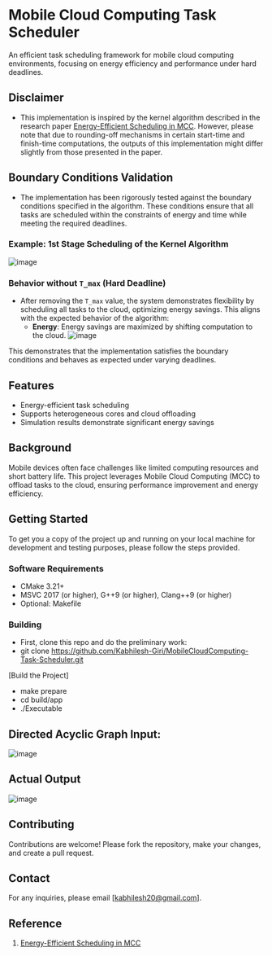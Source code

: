 # Mobile Cloud Computing Task Scheduler
An efficient task scheduling framework for mobile cloud computing environments, focusing on energy efficiency and performance under hard deadlines.

## Disclaimer
- This implementation is inspired by the kernel algorithm described in the research paper [Energy-Efficient Scheduling in MCC](https://ieeexplore.ieee.org/document/6973741). However, please note that due to rounding-off mechanisms in certain start-time and finish-time computations, the outputs of this implementation might differ slightly from those presented in the paper.

## Boundary Conditions Validation
- The implementation has been rigorously tested against the boundary conditions specified in the algorithm. These conditions ensure that all tasks are scheduled within the constraints of energy and time while meeting the required deadlines.

### Example: 1st Stage Scheduling of the Kernel Algorithm
![image](https://github.com/user-attachments/assets/932da080-64b5-40b1-b435-aeba5bcae606)

### Behavior without `T_max` (Hard Deadline)
- After removing the `T_max` value, the system demonstrates flexibility by scheduling all tasks to the cloud, optimizing energy savings. This aligns with the expected behavior of the algorithm:
  - **Energy**: Energy savings are maximized by shifting computation to the cloud.
![image](https://github.com/user-attachments/assets/b3eae672-bb6b-4afa-b692-99529716fe90)

This demonstrates that the implementation satisfies the boundary conditions and behaves as expected under varying deadlines.

## Features
- Energy-efficient task scheduling
- Supports heterogeneous cores and cloud offloading
- Simulation results demonstrate significant energy savings

## Background
Mobile devices often face challenges like limited computing resources and short battery life. This project leverages Mobile Cloud Computing (MCC) to offload tasks to the cloud, ensuring performance improvement and energy efficiency.

## Getting Started
To get you a copy of the project up and running on your local machine for development and testing purposes, please follow the steps provided.

### Software Requirements
- CMake 3.21+
- MSVC 2017 (or higher), G++9 (or higher), Clang++9 (or higher)
- Optional: Makefile

### Building
- First, clone this repo and do the preliminary work:
- git clone https://github.com/Kabhilesh-Giri/MobileCloudComputing-Task-Scheduler.git

[Build the Project]
- make prepare
- cd build/app
- ./Executable

## Directed Acyclic Graph Input:
![image](https://github.com/user-attachments/assets/17da9658-e255-43b2-abd7-9014eaeebc22)

## Actual Output
![image](https://github.com/user-attachments/assets/7bd7a904-9bd3-4c33-adc6-66fc08e860b8)

## Contributing
Contributions are welcome!
Please fork the repository, make your changes, and create a pull request.

## Contact
For any inquiries, please email [kabhilesh20@gmail.com].

## Reference
1. [Energy-Efficient Scheduling in MCC](https://ieeexplore.ieee.org/document/6973741)




